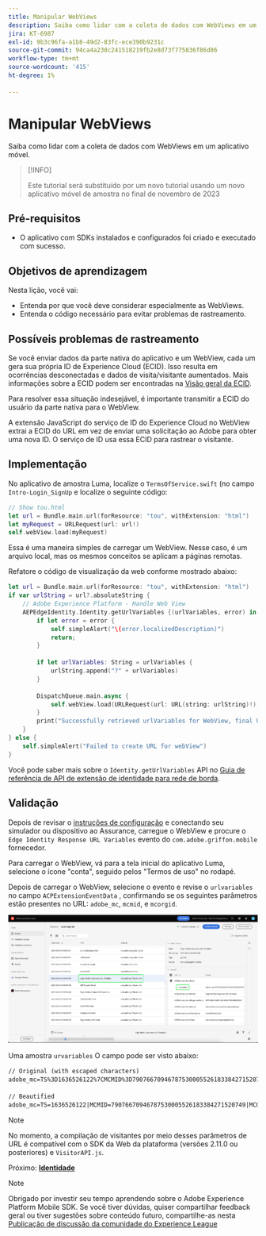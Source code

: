 ```yaml
---
title: Manipular WebViews
description: Saiba como lidar com a coleta de dados com WebViews em um aplicativo móvel.
jira: KT-6987
exl-id: 9b3c96fa-a1b8-49d2-83fc-ece390b9231c
source-git-commit: 94ca4a238c241518219fb2e8d73f775836f86d86
workflow-type: tm+mt
source-wordcount: '415'
ht-degree: 1%

---
```


# Manipular WebViews

Saiba como lidar com a coleta de dados com WebViews em um aplicativo móvel.

>[!INFO]
>
> Este tutorial será substituído por um novo tutorial usando um novo aplicativo móvel de amostra no final de novembro de 2023

## Pré-requisitos

* O aplicativo com SDKs instalados e configurados foi criado e executado com sucesso.

## Objetivos de aprendizagem

Nesta lição, você vai:

* Entenda por que você deve considerar especialmente as WebViews.
* Entenda o código necessário para evitar problemas de rastreamento.

## Possíveis problemas de rastreamento

Se você enviar dados da parte nativa do aplicativo e um WebView, cada um gera sua própria ID de Experience Cloud (ECID). Isso resulta em ocorrências desconectadas e dados de visita/visitante aumentados. Mais informações sobre a ECID podem ser encontradas na [Visão geral da ECID](https://experienceleague.adobe.com/docs/experience-platform/identity/ecid.html?lang=en).

Para resolver essa situação indesejável, é importante transmitir a ECID do usuário da parte nativa para o WebView.

A extensão JavaScript do serviço de ID do Experience Cloud no WebView extrai a ECID do URL em vez de enviar uma solicitação ao Adobe para obter uma nova ID. O serviço de ID usa essa ECID para rastrear o visitante.

## Implementação

No aplicativo de amostra Luma, localize o `TermsOfService.swift` (no campo `Intro-Login_SignUp` e localize o seguinte código:

```swift
// Show tou.html
let url = Bundle.main.url(forResource: "tou", withExtension: "html")
let myRequest = URLRequest(url: url!)
self.webView.load(myRequest)
```

Essa é uma maneira simples de carregar um WebView. Nesse caso, é um arquivo local, mas os mesmos conceitos se aplicam a páginas remotas.

Refatore o código de visualização da web conforme mostrado abaixo:

```swift
let url = Bundle.main.url(forResource: "tou", withExtension: "html")
if var urlString = url?.absoluteString {
    // Adobe Experience Platform - Handle Web View
    AEPEdgeIdentity.Identity.getUrlVariables {(urlVariables, error) in
        if let error = error {
            self.simpleAlert("\(error.localizedDescription)")
            return;
        }

        if let urlVariables: String = urlVariables {
            urlString.append("?" + urlVariables)
        }

        DispatchQueue.main.async {
            self.webView.load(URLRequest(url: URL(string: urlString)!))
        }
        print("Successfully retrieved urlVariables for WebView, final URL: \(urlString)")
    }
} else {
    self.simpleAlert("Failed to create URL for webView")
}
```

Você pode saber mais sobre o `Identity.getUrlVariables` API no [Guia de referência de API de extensão de identidade para rede de borda](https://developer.adobe.com/client-sdks/documentation/identity-for-edge-network/api-reference/#geturlvariables).

## Validação

Depois de revisar o [instruções de configuração](assurance.md) e conectando seu simulador ou dispositivo ao Assurance, carregue o WebView e procure o `Edge Identity Response URL Variables` evento do `com.adobe.griffon.mobile` fornecedor.

Para carregar o WebView, vá para a tela inicial do aplicativo Luma, selecione o ícone &quot;conta&quot;, seguido pelos &quot;Termos de uso&quot; no rodapé.

Depois de carregar o WebView, selecione o evento e revise o `urlvariables` no campo `ACPExtensionEventData` , confirmando se os seguintes parâmetros estão presentes no URL: `adobe_mc`, `mcmid`, e `mcorgid`.

![validação de webview](assets/mobile-webview-validation.png)

Uma amostra `urvariables` O campo pode ser visto abaixo:

```html
// Original (with escaped characters)
adobe_mc=TS%3D1636526122%7CMCMID%3D79076670946787530005526183384271520749%7CMCORGID%3D7ABB3E6A5A7491460A495D61%40AdobeOrg

// Beautified
adobe_mc=TS=1636526122|MCMID=79076670946787530005526183384271520749|MCORGID=7ABB3E6A5A7491460A495D61@AdobeOrg
```

>[!NOTE]
>
>No momento, a compilação de visitantes por meio desses parâmetros de URL é compatível com o SDK da Web da plataforma (versões 2.11.0 ou posteriores) e `VisitorAPI.js`.


Próximo: **[Identidade](identity.md)**

>[!NOTE]
>
>Obrigado por investir seu tempo aprendendo sobre o Adobe Experience Platform Mobile SDK. Se você tiver dúvidas, quiser compartilhar feedback geral ou tiver sugestões sobre conteúdo futuro, compartilhe-as nesta [Publicação de discussão da comunidade do Experience League](https://experienceleaguecommunities.adobe.com/t5/adobe-experience-platform-launch/tutorial-discussion-implement-adobe-experience-cloud-in-mobile/td-p/443796)